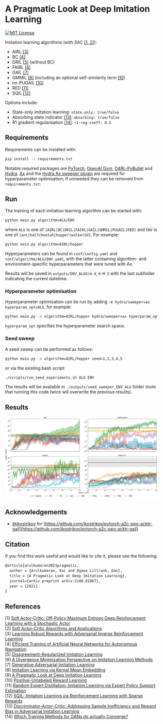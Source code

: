 # A Pragmatic Look at Deep Imitation Learning

[![MIT License](https://img.shields.io/badge/license-MIT-blue.svg)](LICENSE.md)

Imitation learning algorithms (with SAC [[1, 2]](#references)):

- AIRL [[3]](#references)
- BC [[4]](#references)
- DRIL [[5]](#references) (without BC)
- FAIRL [[6]](#references)
- GAIL [[7]](#references)
- GMMIL [[8]](#references) (including an optional self-similarity term [[9]](#references))
- nn-PUGAIL [[10]](#references)
- RED [[11]](#references)
- SQIL [[12]](#references)

Options include:

- State-only imitation learning: `state-only: true/false`
- Absorbing state indicator [[13]](#references): `absorbing: true/false`
- R1 gradient regularisation [[14]](#references): `r1-reg-coeff: 0.5`

## Requirements

Requirements can be installed with:
```sh
pip install -r requirements.txt
```
Notable required packages are [PyTorch](https://pytorch.org/), [OpenAI Gym](https://gym.openai.com/), [D4RL-PyBullet](https://github.com/takuseno/d4rl-pybullet) and [Hydra](https://hydra.cc/). [Ax](https://ax.dev/) and the [Hydra Ax sweeper plugin](https://hydra.cc/docs/next/plugins/ax_sweeper/) are required for hyperparameter optimisation; if unneeded they can be removed from `requirements.txt`.

## Run

The training of each imitation learning algorithm can be started with:
```sh
python main.py algorithm=ALG/ENV
```
where `ALG` is one of `[AIRL|BC|DRIL|FAIRL|GAIL|GMMIL|PUGAIL|RED]` and `ENV` is one of `[ant|halfcheetah|hopper|walker2d]`. For example:
```sh
python main.py algorithm=AIRL/hopper
```

Hyperparameters can be found in `conf/config.yaml` and `conf/algorithm/ALG/ENV.yaml`, with the latter containing algorithm- and environment-specific hyperparameters that were tuned with Ax.

Results will be saved in `outputs/ENV_ALGO/m-d_H-M-S` with the last subfolder indicating the current datetime.

### Hyperparameter optimisation

Hyperparameter optimisation can be run by adding `-m hydra/sweeper=ax hyperparam_opt=ALG`, for example:
```sh
python main.py -m algorithm=AIRL/hopper hydra/sweeper=ax hyperparam_opt=AIRL 
```
`hyperparam_opt` specifies the hyperparameter search space.

### Seed sweep

A seed sweep can be performed as follows:
```sh
python main.py -m algorithm=AIRL/hopper seed=1,2,3,4,5 
```
or via the existing bash script:
```sh
./scripts/run_seed_experiments.sh ALG ENV
```

The results will be available in `./outputs/seed_sweeper_ENV_ALG` folder (note that running this code twice will overwrite the previous results).

## Results

![PyBullet results](figures/pybullet.png) 

## Acknowledgements

- [@ikostrikov](https://github.com/ikostrikov) for [https://github.com/ikostrikov/pytorch-a2c-ppo-acktr-gail](https://github.com/ikostrikov/pytorch-a2c-ppo-acktr-gail)

## Citation

If you find this work useful and would like to cite it, please use the following:

```tex
@article{arulkumaran2021pragmatic,
  author = {Arulkumaran, Kai and Ogawa Lillrank, Dan},
  title = {A Pragmatic Look at Deep Imitation Learning},
  journal={arXiv preprint arXiv:2108.01867},
  year = {2021}
}
```

## References

[1] [Soft Actor-Critic: Off-Policy Maximum Entropy Deep Reinforcement Learning with a Stochastic Actor](https://arxiv.org/abs/1801.01290)  
[2] [Soft Actor-Critic Algorithms and Applications](https://arxiv.org/abs/1812.05905)  
[3] [Learning Robust Rewards with Adversarial Inverse Reinforcement Learning](https://arxiv.org/abs/1710.11248)  
[4] [Efficient Training of Artificial Neural Networks for Autonomous Navigation](https://www.mitpressjournals.org/doi/abs/10.1162/neco.1991.3.1.88?journalCode=neco)  
[5] [Disagreement-Regularized Imitation Learning](https://openreview.net/forum?id=rkgbYyHtwB)  
[6] [A Divergence Minimization Perspective on Imitation Learning Methods](https://arxiv.org/abs/1911.02256)  
[7] [Generative Adversarial Imitation Learning](https://arxiv.org/abs/1606.03476)  
[8] [Imitation Learning via Kernel Mean Embedding](https://www.aaai.org/ocs/index.php/AAAI/AAAI18/paper/viewPaper/16807)  
[9] [A Pragmatic Look at Deep Imitation Learning](https://arxiv.org/abs/2108.01867)  
[10] [Positive-Unlabeled Reward Learning](https://arxiv.org/abs/1911.00459)  
[11] [Random Expert Distillation: Imitation Learning via Expert Policy Support Estimation](https://arxiv.org/abs/1905.06750)  
[12] [SQIL: Imitation Learning via Reinforcement Learning with Sparse Rewards](https://arxiv.org/abs/1905.11108)  
[13] [Discriminator-Actor-Critic: Addressing Sample Inefficiency and Reward Bias in Adversarial Imitation Learning](https://arxiv.org/abs/1809.02925)  
[14] [Which Training Methods for GANs do actually Converge?](https://arxiv.org/abs/1801.04406)  
